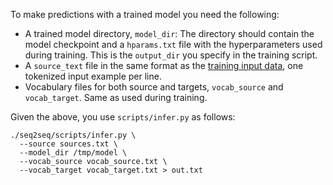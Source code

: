 To make predictions with a trained model you need the following:

- A trained model directory, `model_dir`: The directory should contain the model checkpoint and a `hparams.txt` file with the hyperparameters used during training. This is the `output_dir` you specify in the training script.
- A `source_text` file in the same format as the [training input data](https://github.com/dennybritz/seq2seq/wiki/Data), one tokenized input example per line.
- Vocabulary files for both source and targets, `vocab_source` and `vocab_target`. Same as used during training.


Given the above, you use `scripts/infer.py` as follows:

```shell
./seq2seq/scripts/infer.py \
  --source sources.txt \
  --model_dir /tmp/model \
  --vocab_source vocab_source.txt \
  --vocab_target vocab_target.txt > out.txt
```